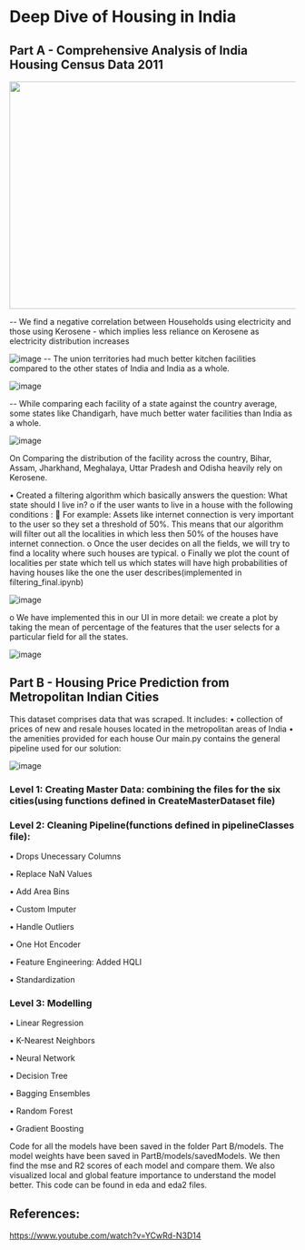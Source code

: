 # Deep Dive of Housing in India 

## Part A - Comprehensive Analysis of India Housing Census Data 2011

<p align="center">
  <img 
    width="600"
    height="400"
    src="https://user-images.githubusercontent.com/62461730/163445913-ccaea730-6521-4633-9669-6b7076e848ed.png"
  >
</p>

-- We find a negative correlation between Households using electricity and those using Kerosene - which implies less reliance on Kerosene as electricity distribution increases

 
![image](https://user-images.githubusercontent.com/62461730/163446122-69b7efe9-e990-48ee-b28c-a68ddc5c3f27.png)
-- The union territories had much better kitchen facilities compared to the other states of India and India as a whole. 

 ![image](https://user-images.githubusercontent.com/62461730/163446279-7a713289-c97d-4528-9ff9-606672ad6edb.png)

-- While comparing each facility of a state against the country average, some states like Chandigarh, have much better water facilities than India as a whole.
 


 ![image](https://user-images.githubusercontent.com/62461730/163446474-ae7e4188-480a-401f-ba6e-93715b3deca5.png)

On Comparing the distribution of the facility across the country,  Bihar, Assam, Jharkhand, Meghalaya, Uttar Pradesh and Odisha heavily rely on Kerosene.
 

•	Created a filtering algorithm which basically answers the question:
 What state should I live in?
o	if the user wants to live in a house with the following conditions :
	For example: Assets like internet connection is very important to the user so they set a threshold of 50%. This means that our algorithm will filter out all the localities in which less then 50% of the houses have internet connection.
o	Once the user decides on all the fields, we will try to find a locality where such houses are typical.
o	Finally we plot the count of localities per state which tell us which states will have high probabilities of having houses like the one the user describes(implemented in filtering_final.ipynb)

![image](https://user-images.githubusercontent.com/62461730/163446727-9b311336-ec2a-4f75-9d1a-1efd0be5d50c.png)

 
o	We have implemented this in our UI in more detail: we create a plot by taking the mean of percentage of the features that the user selects for a particular field for all the states.
 
![image](https://user-images.githubusercontent.com/62461730/163446831-c70e2610-6bb8-4069-928a-1b83798155f0.png)



## Part B - Housing Price Prediction from Metropolitan Indian Cities

This dataset comprises data that was scraped. It includes:
•	collection of prices of new and resale houses located in the metropolitan areas of India
•	the amenities provided for each house
Our main.py contains the general pipeline used for our solution:

![image](https://user-images.githubusercontent.com/62461730/163243136-c918b192-f0d3-4876-9e1d-696e965a40fd.png)

 
### Level 1: Creating Master Data: combining the files for the six cities(using functions defined in CreateMasterDataset file)

### Level 2: Cleaning Pipeline(functions defined in pipelineClasses file): 

•	Drops Unecessary Columns

•	Replace NaN Values

•	Add Area Bins

•	Custom Imputer

•	Handle Outliers

•	One Hot Encoder

•	Feature Engineering: Added HQLI

•	Standardization

### Level 3: Modelling

•	Linear Regression

•	K-Nearest Neighbors

•	Neural Network

•	Decision Tree

•	Bagging Ensembles

•	Random Forest

•	Gradient Boosting

Code for all the models have been saved in the folder Part B/models. The model weights have been saved in PartB/models/savedModels.
We then find the mse and R2 scores of each model and compare them.
We also visualized local and global feature importance to understand the model better. This code can be found in eda and eda2 files.

## References:
https://www.youtube.com/watch?v=YCwRd-N3D14

